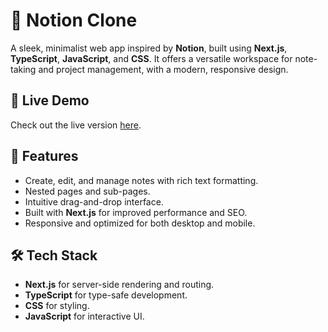 # 📝 Notion Clone

A sleek, minimalist web app inspired by **Notion**, built using **Next.js**, **TypeScript**, **JavaScript**, and **CSS**. It offers a versatile workspace for note-taking and project management, with a modern, responsive design.

## 🌟 Live Demo
Check out the live version [here](https://note-taker-livid.vercel.app/).

## 🚀 Features
- Create, edit, and manage notes with rich text formatting.
- Nested pages and sub-pages.
- Intuitive drag-and-drop interface.
- Built with **Next.js** for improved performance and SEO.
- Responsive and optimized for both desktop and mobile.

## 🛠️ Tech Stack
- **Next.js** for server-side rendering and routing.
- **TypeScript** for type-safe development.
- **CSS** for styling.
- **JavaScript** for interactive UI.
